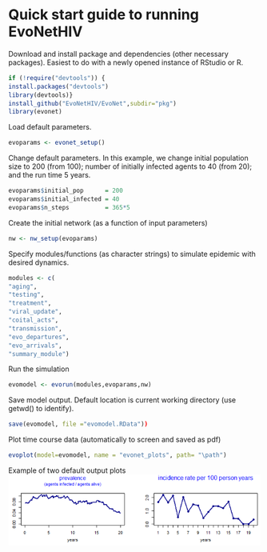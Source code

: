 # Quick start guide to running EvoNetHIV 

Download and install package and dependencies (other necessary packages). Easiest to do with a newly opened instance of RStudio or R.

``` r
if (!require("devtools")) {
install.packages("devtools")
library(devtools)}
install_github("EvoNetHIV/EvoNet",subdir="pkg")
library(evonet)
```

Load default parameters.

``` r
evoparams <- evonet_setup() 
```

Change default parameters. In this example, we change initial population size to 200 (from 100); number of initially infected agents to 40 (from 20); and the run time 5 years.

``` r
evoparams$initial_pop      = 200
evoparams$initial_infected = 40
evoparams$n_steps          = 365*5
```

Create the initial network (as a function of input parameters)

``` r
nw <- nw_setup(evoparams)
```

Specify modules/functions (as character strings) to simulate epidemic with desired dynamics.

``` r
modules <- c(
"aging",
"testing",
"treatment",
"viral_update",
"coital_acts",
"transmission",
"evo_departures",
"evo_arrivals",
"summary_module") 
```

Run the simulation

``` r
evomodel <- evorun(modules,evoparams,nw)
```

Save model output. Default location is current working directory (use getwd() to identify).

``` r
save(evomodel, file ="evomodel.RData"))
```

Plot time course data (automatically to screen and saved as pdf)

``` r
evoplot(model=evomodel, name = "evonet_plots", path= "\path")
```

Example of two default output plots ![](https://github.com/EvoNetHIV/EvoNetHIV-Overview/blob/master/img/example_output_plots1.png)
